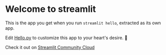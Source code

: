 # Welcome to streamlit

This is the app you get when you run `streamlit hello`, extracted as its own app.

Edit [Hello.py](./Hello.py) to customize this app to your heart's desire. 🎉

Check it out on [Streamlit Community Cloud](https://st-hello-app.streamlit.app/)
